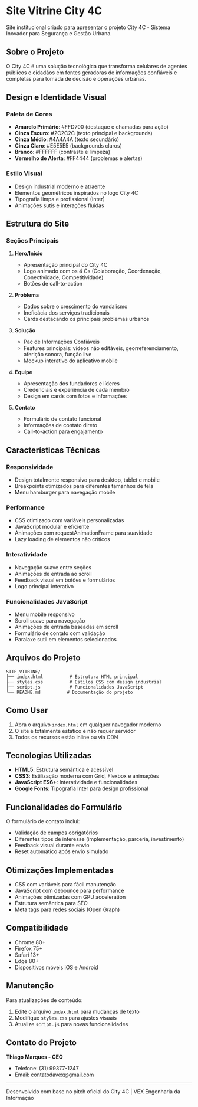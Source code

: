 # Site Vitrine City 4C

Site institucional criado para apresentar o projeto City 4C - Sistema Inovador para Segurança e Gestão Urbana.

## Sobre o Projeto

O City 4C é uma solução tecnológica que transforma celulares de agentes públicos e cidadãos em fontes geradoras de informações confiáveis e completas para tomada de decisão e operações urbanas.

## Design e Identidade Visual

### Paleta de Cores
- **Amarelo Primário**: #FFD700 (destaque e chamadas para ação)
- **Cinza Escuro**: #2C2C2C (texto principal e backgrounds)
- **Cinza Médio**: #4A4A4A (texto secundário)
- **Cinza Claro**: #E5E5E5 (backgrounds claros)
- **Branco**: #FFFFFF (contraste e limpeza)
- **Vermelho de Alerta**: #FF4444 (problemas e alertas)

### Estilo Visual
- Design industrial moderno e atraente
- Elementos geométricos inspirados no logo City 4C
- Tipografia limpa e profissional (Inter)
- Animações sutis e interações fluidas

## Estrutura do Site

### Seções Principais

1. **Hero/Início**
   - Apresentação principal do City 4C
   - Logo animado com os 4 Cs (Colaboração, Coordenação, Conectividade, Competitividade)
   - Botões de call-to-action

2. **Problema**
   - Dados sobre o crescimento do vandalismo
   - Ineficácia dos serviços tradicionais
   - Cards destacando os principais problemas urbanos

3. **Solução**
   - Pac de Informações Confiáveis
   - Features principais: vídeos não editáveis, georreferenciamento, aferição sonora, função live
   - Mockup interativo do aplicativo mobile

4. **Equipe**
   - Apresentação dos fundadores e líderes
   - Credenciais e experiência de cada membro
   - Design em cards com fotos e informações

5. **Contato**
   - Formulário de contato funcional
   - Informações de contato direto
   - Call-to-action para engajamento

## Características Técnicas

### Responsividade
- Design totalmente responsivo para desktop, tablet e mobile
- Breakpoints otimizados para diferentes tamanhos de tela
- Menu hamburger para navegação mobile

### Performance
- CSS otimizado com variáveis personalizadas
- JavaScript modular e eficiente
- Animações com requestAnimationFrame para suavidade
- Lazy loading de elementos não críticos

### Interatividade
- Navegação suave entre seções
- Animações de entrada ao scroll
- Feedback visual em botões e formulários
- Logo principal interativo

### Funcionalidades JavaScript
- Menu mobile responsivo
- Scroll suave para navegação
- Animações de entrada baseadas em scroll
- Formulário de contato com validação
- Paralaxe sutil em elementos selecionados

## Arquivos do Projeto

```
SITE-VITRINE/
├── index.html          # Estrutura HTML principal
├── styles.css          # Estilos CSS com design industrial
├── script.js           # Funcionalidades JavaScript
└── README.md          # Documentação do projeto
```

## Como Usar

1. Abra o arquivo `index.html` em qualquer navegador moderno
2. O site é totalmente estático e não requer servidor
3. Todos os recursos estão inline ou via CDN

## Tecnologias Utilizadas

- **HTML5**: Estrutura semântica e acessível
- **CSS3**: Estilização moderna com Grid, Flexbox e animações
- **JavaScript ES6+**: Interatividade e funcionalidades
- **Google Fonts**: Tipografia Inter para design profissional

## Funcionalidades do Formulário

O formulário de contato inclui:
- Validação de campos obrigatórios
- Diferentes tipos de interesse (implementação, parceria, investimento)
- Feedback visual durante envio
- Reset automático após envio simulado

## Otimizações Implementadas

- CSS com variáveis para fácil manutenção
- JavaScript com debounce para performance
- Animações otimizadas com GPU acceleration
- Estrutura semântica para SEO
- Meta tags para redes sociais (Open Graph)

## Compatibilidade

- Chrome 80+
- Firefox 75+
- Safari 13+
- Edge 80+
- Dispositivos móveis iOS e Android

## Manutenção

Para atualizações de conteúdo:
1. Edite o arquivo `index.html` para mudanças de texto
2. Modifique `styles.css` para ajustes visuais
3. Atualize `script.js` para novas funcionalidades

## Contato do Projeto

**Thiago Marques - CEO**
- Telefone: (31) 99377-1247
- Email: contatodavex@gmail.com

---

Desenvolvido com base no pitch oficial do City 4C | VEX Engenharia da Informação